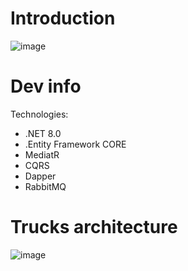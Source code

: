 # Introduction
![image](https://github.com/jgolebio/trucks/assets/100965954/35fca235-a72a-436f-80c0-6e313c6e9d13)

# Dev info
Technologies:
* .NET 8.0
* .Entity Framework CORE
* MediatR
* CQRS
* Dapper
* RabbitMQ

# Trucks architecture
![image](https://github.com/jgolebio/trucks/assets/100965954/d1a495ff-74fe-488f-a22b-5cebfe7bafe4)

